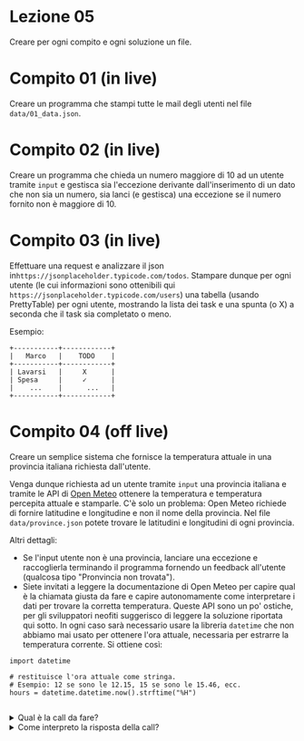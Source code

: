 # Lezione 05

Creare per ogni compito e ogni soluzione un file.

# Compito 01 (in live)

Creare un programma che stampi tutte le mail degli utenti nel file `data/01_data.json`.

# Compito 02 (in live)

Creare un programma che chieda un numero maggiore di 10 ad un utente tramite `input` e gestisca sia l'eccezione derivante dall'inserimento di un dato che non sia un numero, sia lanci (e gestisca) una eccezione se il numero fornito non è maggiore di 10. 

# Compito 03 (in live)

Effettuare una request e analizzare il json in`https://jsonplaceholder.typicode.com/todos`. Stampare dunque per ogni utente (le cui informazioni sono ottenibili qui `https://jsonplaceholder.typicode.com/users`) una tabella (usando PrettyTable) per ogni utente, mostrando la lista dei task e una spunta (o X) a seconda che il task sia completato o meno. 

Esempio: 

```
+-----------+------------+
|   Marco   |    TODO    |
+-----------+------------+
| Lavarsi   |     X      |
| Spesa     |     ✓      |
|    ...    |      ...   |
+-----------+------------+
```

# Compito 04 (off live)
Creare un semplice sistema che fornisce la temperatura attuale in una provincia italiana richiesta dall'utente. 

Venga dunque richiesta ad un utente tramite `input` una provincia italiana e tramite le API di [Open Meteo](https://open-meteo.com/en/docs) ottenere la temperatura e temperatura percepita attuale e stamparle. C'è solo un problema: Open Meteo richiede di fornire latitudine e longitudine e non il nome della provincia. Nel file `data/province.json` potete trovare le latitudini e longitudini di ogni provincia.

Altri dettagli:
- Se l'input utente non è una provincia, lanciare una eccezione e raccoglierla terminando il programma fornendo un feedback all'utente (qualcosa tipo "Pronvincia non trovata").
- Siete invitati a leggere la documentazione di Open Meteo per capire qual è la chiamata giusta da fare e capire autonomamente come interpretare i dati per trovare la corretta temperatura. Queste API sono un po' ostiche, per gli sviluppatori neofiti suggerisco di leggere la soluzione riportata qui sotto. In ogni caso sarà necessario usare la libreria `datetime` che non abbiamo mai usato per ottenere l'ora attuale, necessaria per estrarre la temperatura corrente. Si ottiene così:

```
import datetime

# restituisce l'ora attuale come stringa. 
# Esempio: 12 se sono le 12.15, 15 se sono le 15.46, ecc.
hours = datetime.datetime.now().strftime("%H")


```


<details> 
  <summary>Qual è la call da fare?</summary>
   L'URL da usare è il seguente: https://api.open-meteo.com/v1/forecast?&hourly=temperature_2m,apparent_temperature&timezone=Europe/Rome&latitude=X&longitude=Y con X e Y da prendere nel file province.json a seconda della provincia richiesta. 	
</details>
<details> 
  <summary>Come interpreto la risposta della call?</summary>
	   I dati utili per il nostro scopo si trovano nei campi `temperature_2m` e `apparent_temperature`. Queste sono due liste che contengono tutte le rilevazioni e previsioni di sei giorni totali a partire dalla mezzanotte del giorno corrente. Se ne deduce che la temperatura attuale sarà l'i-esimo elemento della lista, dove i è l'ora attuale. In altre parole, se sono le 12:15, la temperatura sarà il 12-esimo elemento della lista (quella delle ore 12:00). Usare la libreria datetime come descritto sopra per ottenere l'ora attuale e dunque impiegarla come indice negli array di `apparent_temperature` e `temperature_2m` per avere le temperature.
</details>

&nbsp;
